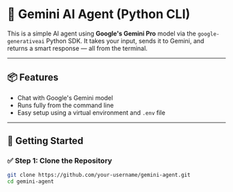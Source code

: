 # 🤖 Gemini AI Agent (Python CLI)

This is a simple AI agent using **Google's Gemini Pro** model via the `google-generativeai` Python SDK. It takes your input, sends it to Gemini, and returns a smart response — all from the terminal.

---

## 📦 Features

- Chat with Google's Gemini model
- Runs fully from the command line
- Easy setup using a virtual environment and `.env` file

---

## 🚀 Getting Started

### ✅ Step 1: Clone the Repository

```bash
git clone https://github.com/your-username/gemini-agent.git
cd gemini-agent
